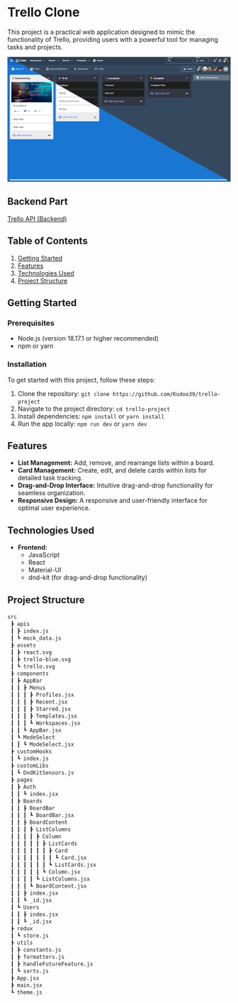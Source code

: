 # Trello Clone

This project is a practical web application designed to mimic the functionality of Trello, providing users with a powerful tool for managing tasks and projects.

![Trello Clone App Screenshot](public/trello.png)

## Backend Part

[Trello API (Backend)](https://github.com/Kudoo39/trello-api)

## Table of Contents

1. [Getting Started](#getting-started)
2. [Features](#features)
3. [Technologies Used](#technologies-used)
4. [Project Structure](#project-structure)

## Getting Started

### Prerequisites

- Node.js (version 18.17.1 or higher recommended)
- npm or yarn

### Installation

To get started with this project, follow these steps:

1. Clone the repository: `git clone https://github.com/Kudoo39/trello-project`
2. Navigate to the project directory: `cd trello-project`
3. Install dependencies: `npm install` or `yarn install`
4. Run the app locally: `npm run dev` or `yarn dev`

## Features

- **List Management:** Add, remove, and rearrange lists within a board.
- **Card Management:** Create, edit, and delete cards within lists for detailed task tracking.
- **Drag-and-Drop Interface:** Intuitive drag-and-drop functionality for seamless organization.
- **Responsive Design:** A responsive and user-friendly interface for optimal user experience.

## Technologies Used

- **Frontend:**
  - JavaScript
  - React
  - Material-UI
  - dnd-kit (for drag-and-drop functionality)

## Project Structure

```
src
 ┣ apis
 ┃ ┣ index.js
 ┃ ┗ mock_data.js
 ┣ assets
 ┃ ┣ react.svg
 ┃ ┣ trello-blue.svg
 ┃ ┗ trello.svg
 ┣ components
 ┃ ┣ AppBar
 ┃ ┃ ┣ Menus
 ┃ ┃ ┃ ┣ Profiles.jsx
 ┃ ┃ ┃ ┣ Recent.jsx
 ┃ ┃ ┃ ┣ Starred.jsx
 ┃ ┃ ┃ ┣ Templates.jsx
 ┃ ┃ ┃ ┗ Workspaces.jsx
 ┃ ┃ ┗ AppBar.jsx
 ┃ ┗ ModeSelect
 ┃ ┃ ┗ ModeSelect.jsx
 ┣ customHooks
 ┃ ┗ index.js
 ┣ customLibs
 ┃ ┗ DndKitSensors.js
 ┣ pages
 ┃ ┣ Auth
 ┃ ┃ ┗ index.jsx
 ┃ ┣ Boards
 ┃ ┃ ┣ BoardBar
 ┃ ┃ ┃ ┗ BoardBar.jsx
 ┃ ┃ ┣ BoardContent
 ┃ ┃ ┃ ┣ ListColumns
 ┃ ┃ ┃ ┃ ┣ Column
 ┃ ┃ ┃ ┃ ┃ ┣ ListCards
 ┃ ┃ ┃ ┃ ┃ ┃ ┣ Card
 ┃ ┃ ┃ ┃ ┃ ┃ ┃ ┗ Card.jsx
 ┃ ┃ ┃ ┃ ┃ ┃ ┗ ListCards.jsx
 ┃ ┃ ┃ ┃ ┃ ┗ Column.jsx
 ┃ ┃ ┃ ┃ ┗ ListColumns.jsx
 ┃ ┃ ┃ ┗ BoardContent.jsx
 ┃ ┃ ┣ index.jsx
 ┃ ┃ ┗ _id.jsx
 ┃ ┗ Users
 ┃ ┃ ┣ index.jsx
 ┃ ┃ ┗ _id.jsx
 ┣ redux
 ┃ ┗ store.js
 ┣ utils
 ┃ ┣ constants.js
 ┃ ┣ formatters.js
 ┃ ┣ handleFutureFeature.js
 ┃ ┗ sorts.js
 ┣ App.jsx
 ┣ main.jsx
 ┗ theme.js
 ```

